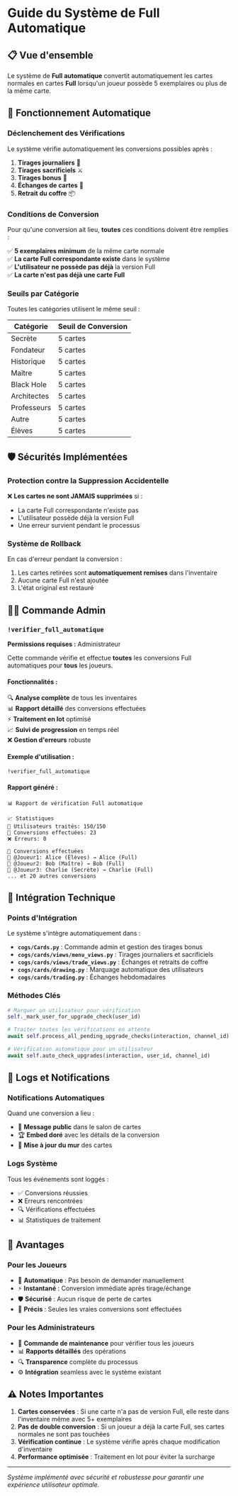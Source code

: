 # Guide du Système de Full Automatique

## 📋 Vue d'ensemble

Le système de **Full automatique** convertit automatiquement les cartes normales en cartes **Full** lorsqu'un joueur possède 5 exemplaires ou plus de la même carte.

## 🔄 Fonctionnement Automatique

### Déclenchement des Vérifications

Le système vérifie automatiquement les conversions possibles après :

1. **Tirages journaliers** 🌅
2. **Tirages sacrificiels** ⚔️
3. **Tirages bonus** 🎁
4. **Échanges de cartes** 🔄
5. **Retrait du coffre** 📦

### Conditions de Conversion

Pour qu'une conversion ait lieu, **toutes** ces conditions doivent être remplies :

✅ **5 exemplaires minimum** de la même carte normale  
✅ **La carte Full correspondante existe** dans le système  
✅ **L'utilisateur ne possède pas déjà** la version Full  
✅ **La carte n'est pas déjà une carte Full**  

### Seuils par Catégorie

Toutes les catégories utilisent le même seuil :

| Catégorie | Seuil de Conversion |
|-----------|-------------------|
| Secrète | 5 cartes |
| Fondateur | 5 cartes |
| Historique | 5 cartes |
| Maître | 5 cartes |
| Black Hole | 5 cartes |
| Architectes | 5 cartes |
| Professeurs | 5 cartes |
| Autre | 5 cartes |
| Élèves | 5 cartes |

## 🛡️ Sécurités Implémentées

### Protection contre la Suppression Accidentelle

❌ **Les cartes ne sont JAMAIS supprimées** si :
- La carte Full correspondante n'existe pas
- L'utilisateur possède déjà la version Full
- Une erreur survient pendant le processus

### Système de Rollback

En cas d'erreur pendant la conversion :
1. Les cartes retirées sont **automatiquement remises** dans l'inventaire
2. Aucune carte Full n'est ajoutée
3. L'état original est restauré

## 👨‍💼 Commande Admin

### `!verifier_full_automatique`

**Permissions requises :** Administrateur

Cette commande vérifie et effectue **toutes** les conversions Full automatiques pour **tous** les joueurs.

#### Fonctionnalités :

🔍 **Analyse complète** de tous les inventaires  
📊 **Rapport détaillé** des conversions effectuées  
⚡ **Traitement en lot** optimisé  
📈 **Suivi de progression** en temps réel  
❌ **Gestion d'erreurs** robuste  

#### Exemple d'utilisation :

```
!verifier_full_automatique
```

#### Rapport généré :

```
📊 Rapport de vérification Full automatique

📈 Statistiques
👥 Utilisateurs traités: 150/150
🔄 Conversions effectuées: 23
❌ Erreurs: 0

🎴 Conversions effectuées
👤 @Joueur1: Alice (Élèves) → Alice (Full)
👤 @Joueur2: Bob (Maître) → Bob (Full)
👤 @Joueur3: Charlie (Secrète) → Charlie (Full)
... et 20 autres conversions
```

## 🔧 Intégration Technique

### Points d'Intégration

Le système s'intègre automatiquement dans :

- **`cogs/Cards.py`** : Commande admin et gestion des tirages bonus
- **`cogs/cards/views/menu_views.py`** : Tirages journaliers et sacrificiels
- **`cogs/cards/views/trade_views.py`** : Échanges et retraits de coffre
- **`cogs/cards/drawing.py`** : Marquage automatique des utilisateurs
- **`cogs/cards/trading.py`** : Échanges hebdomadaires

### Méthodes Clés

```python
# Marquer un utilisateur pour vérification
self._mark_user_for_upgrade_check(user_id)

# Traiter toutes les vérifications en attente
await self.process_all_pending_upgrade_checks(interaction, channel_id)

# Vérification automatique pour un utilisateur
await self.auto_check_upgrades(interaction, user_id, channel_id)
```

## 📝 Logs et Notifications

### Notifications Automatiques

Quand une conversion a lieu :
- 🎉 **Message public** dans le salon de cartes
- 🏆 **Embed doré** avec les détails de la conversion
- 📱 **Mise à jour du mur** des cartes

### Logs Système

Tous les événements sont loggés :
- ✅ Conversions réussies
- ❌ Erreurs rencontrées
- 🔍 Vérifications effectuées
- 📊 Statistiques de traitement

## 🚀 Avantages

### Pour les Joueurs

- 🤖 **Automatique** : Pas besoin de demander manuellement
- ⚡ **Instantané** : Conversion immédiate après tirage/échange
- 🛡️ **Sécurisé** : Aucun risque de perte de cartes
- 🎯 **Précis** : Seules les vraies conversions sont effectuées

### Pour les Administrateurs

- 🔧 **Commande de maintenance** pour vérifier tous les joueurs
- 📊 **Rapports détaillés** des opérations
- 🔍 **Transparence** complète du processus
- ⚙️ **Intégration** seamless avec le système existant

## ⚠️ Notes Importantes

1. **Cartes conservées** : Si une carte n'a pas de version Full, elle reste dans l'inventaire même avec 5+ exemplaires
2. **Pas de double conversion** : Si un joueur a déjà la carte Full, ses cartes normales ne sont pas touchées
3. **Vérification continue** : Le système vérifie après chaque modification d'inventaire
4. **Performance optimisée** : Traitement en lot pour éviter la surcharge

---

*Système implémenté avec sécurité et robustesse pour garantir une expérience utilisateur optimale.*
